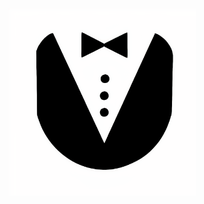 <p align = "center">
  <img src="https://github.com/Maanaav/Tipex/blob/main/assets/icon/TipexIcon.png" width="300" />
</p>
